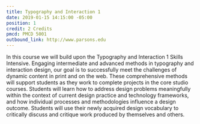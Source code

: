 ```yaml
---
title: Typography and Interaction 1
date: 2019-01-15 14:15:00 -05:00
position: 1
credit: 2 Credits
pmcd: PMCD 5001
outbound_link: http://www.parsons.edu
---
```


In this course we will build upon the Typography and Interaction 1 Skills Intensive. Engaging intermediate and advanced methods in typography and interaction design, our goal is to successfully meet the challenges of dynamic content in print and on the web. These comprehensive methods will support students as they work to complete projects in the core studio courses. Students will learn how to address design problems meaningfully within the context of current design practice and technology frameworks, and how individual processes and methodologies influence a design outcome. Students will use their newly acquired design vocabulary to critically discuss and critique work produced by themselves and others.

